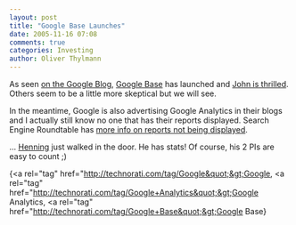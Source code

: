 ```yaml
---
layout: post
title: "Google Base Launches"
date: 2005-11-16 07:08
comments: true
categories: Investing
author: Oliver Thylmann
---
```






As seen [on the Google Blog](http://googleblog.blogspot.com/2005/11/first-base.html), [Google Base](http://base.google.com/) has launched and [John is thrilled](http://battellemedia.com/archives/002033.php). Others seem to be a little more skeptical but we will see.

In the meantime, Google is also advertising Google Analytics in their blogs and I actually still know no one that has their reports displayed. Search Engine Roundtable has [more info on reports not being displayed](http://www.seroundtable.com/archives/002806.html).

... [Henning](http://www.henninglange.com/) just walked in the door. He has stats! Of course, his 2 PIs are easy to count ;)

{&lt;a rel=&quot;tag&quot; href=&quot;http://technorati.com/tag/Google&quot;&gt;Google, &lt;a rel=&quot;tag&quot; href=&quot;http://technorati.com/tag/Google+Analytics&quot;&gt;Google Analytics, &lt;a rel=&quot;tag&quot; href=&quot;http://technorati.com/tag/Google+Base&quot;&gt;Google Base}

